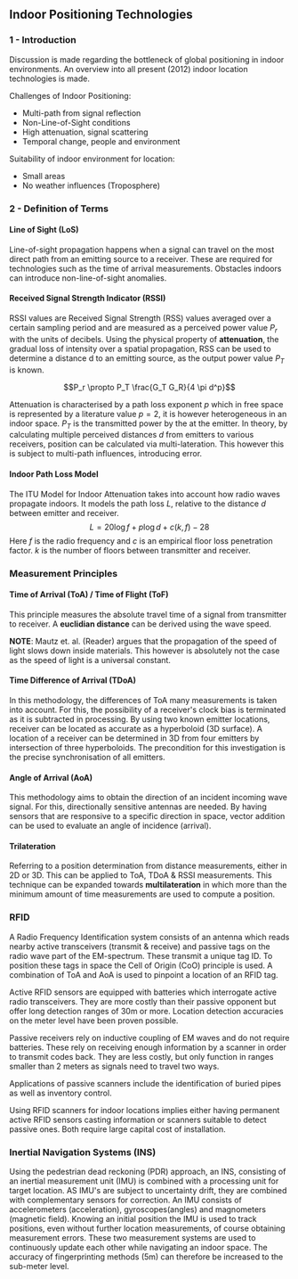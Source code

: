 ## Indoor Positioning Technologies

### 1 - Introduction

Discussion is made regarding the bottleneck of global positioning in indoor environments. An overview into all present (2012) indoor location technologies is made.

Challenges of Indoor Positioning:

* Multi-path from signal reflection
* Non-Line-of-Sight conditions
* High attenuation, signal scattering
* Temporal change, people and environment

Suitability of indoor environment for location:

* Small areas
* No weather influences (Troposphere)


### 2 - Definition of Terms

#### Line of Sight (LoS)

Line-of-sight propagation happens when a signal can travel on the most direct path from an emitting source to a receiver.  These are required for technologies such as the time of arrival measurements. Obstacles indoors can introduce non-line-of-sight anomalies.

#### Received Signal Strength Indicator (RSSI)

RSSI values are Received Signal Strength (RSS) values averaged over a certain sampling period and are measured as a perceived power value $P_r$ with the units of decibels. Using the physical property of **attenuation**, the gradual loss of intensity over a spatial propagation, RSS can be used to determine a distance d to an emitting source, as the output power value $P_T$ is known.

$$P_r \propto P_T \frac{G_T G_R}{4 \pi d^p}$$

Attenuation is characterised by a path loss exponent $p$ which in free space is represented by a literature value $p = 2$, it is however heterogeneous in an indoor space. $P_T$ is the transmitted power by the at the emitter. In theory, by calculating multiple perceived distances $d$ from emitters to various receivers, position can be calculated via multi-lateration. This however this is subject to multi-path influences, introducing error.

#### Indoor Path Loss Model

The ITU Model for Indoor Attenuation takes into account how radio waves propagate indoors. It models the path loss $L$, relative to the distance $d$ between emitter and receiver. 
$$L=20 \log f+p \log d+c(k, f)-28$$
Here $f$ is the radio frequency and $c$ is an empirical floor loss penetration factor. $k$ is the number of floors between transmitter and receiver. 

### Measurement Principles

#### Time of Arrival (ToA) / Time of Flight (ToF)

This principle measures the absolute travel time of a signal from transmitter to receiver. A **euclidian distance** can be derived using the wave speed. 

**NOTE**: Mautz et. al. (Reader) argues that the propagation of the speed of light slows down inside materials. This however is absolutely not the case as the speed of light is a universal constant.

#### Time Difference of Arrival (TDoA)

In this methodology, the differences of ToA many measurements is taken into account. For this, the possibility of a receiver's clock bias is terminated as it is subtracted in processing. By using two known emitter locations, receiver can be located as accurate as a hyperboloid (3D surface). A location of a receiver can be determined in 3D from four emitters by intersection of three hyperboloids. The precondition for this investigation is the precise synchronisation of all emitters. 

#### Angle of Arrival (AoA)

This methodology aims to obtain the direction of an incident incoming wave signal. For this, directionally sensitive antennas are needed. By having sensors that are responsive to a specific direction in space, vector addition can be used to evaluate an angle of incidence (arrival).

#### Trilateration

Referring to a position determination from distance measurements, either in 2D or 3D. This can be applied to ToA, TDoA & RSSI measurements. This technique can be expanded towards **multilateration** in which more than the minimum amount of time measurements are used to compute a position.

### RFID

A Radio Frequency Identification system consists of an antenna which reads nearby active transceivers (transmit & receive) and passive tags on the radio wave part of the EM-spectrum. These transmit a unique tag ID. To position these tags in space the Cell of Origin (CoO) principle is used. A combination of ToA and AoA is used to pinpoint a location of an RFID tag. 

Active RFID sensors are equipped with batteries which interrogate active radio transceivers. They are more costly than their passive opponent but offer long detection ranges of 30m or more. Location detection accuracies on the meter level have been proven possible.

Passive receivers rely on inductive coupling of EM waves and do not require batteries. These rely on receiving enough information by a scanner in order to transmit codes back. They are less costly, but only function in ranges smaller than 2 meters as signals need to travel two ways. 

Applications of passive scanners include the identification of buried pipes as well as inventory control. 

Using RFID scanners for indoor locations implies either having permanent active RFID sensors casting information or scanners suitable to detect passive ones. Both require large capital cost of installation. 

### Inertial Navigation Systems (INS)

Using the pedestrian dead reckoning (PDR) approach, an INS, consisting of an inertial measurement unit (IMU) is combined with a processing unit for target location. AS IMU's are subject to uncertainty drift, they are combined with complementary sensors for correction. An IMU consists of accelerometers (acceleration), gyroscopes(angles) and magnometers (magnetic field). Knowing an initial position the IMU is used to track positions, even without further location measurements, of course obtaining measurement errors. These two measurement systems are used to continuously update each other while navigating an indoor space. The accuracy of fingerprinting methods (5m) can therefore be increased to the sub-meter level. 
